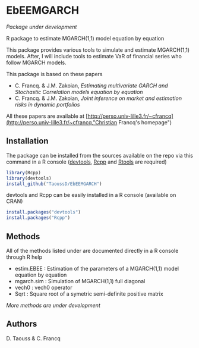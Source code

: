 # EbEEMGARCH
*Package under development*

R package to estimate MGARCH(1,1) model equation by equation

This package provides various tools to simulate and estimate MGARCH(1,1) models. After, I will include tools to estimate VaR of financial series who follow MGARCH models.


This package is based on these papers
- C. Francq. & J.M. Zakoian, *Estimating multivariate GARCH and Stochastic Correlation models equation by equation*
- C. Francq. & J.M. Zakoian, *Joint inference on market and estimation risks in dynamic portfolios* 

All these papers are available at [http://perso.univ-lille3.fr/~cfrancq](http://perso.univ-lille3.fr/~cfrancq,"Christian Francq's homepage")

## Installation

The package can be installed from the sources available on the repo via this command in a R console ([devtools](https://github.com/hadley/devtools), [Rcpp](https://github.com/RcppCore/Rcpp/) and [Rtools](https://cran.r-project.org/bin/windows/Rtools/) are required)
```R
library(Rcpp)
library(devtools)
install_github("TaoussD/EbEEMGARCH")
``` 

devtools and Rcpp can be easily installed in a R console (available on CRAN)
```R
install.packages("devtools")
install.packages("Rcpp")
```


## Methods

All of the methods listed under are documented directly in a R console through R help

- estim.EBEE : Estimation of the parameters of a MGARCH(1,1) model equation by equation
- mgarch.sim : Simulation of MGARCH(1,1) full diagonal 
- vech0 : vech0 operator
- Sqrt : Square root of a symetric semi-definite positive matrix

*More methods are under development*

## Authors

D. Taouss & C. Francq
